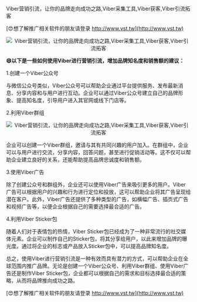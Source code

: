 Viber营销引流，让你的品牌走向成功之路,Viber采集工具,Viber获客,Viber引流拓客

[😍想了解推广相关软件的朋友请登录 http://www.vst.tw](http://www.vst.tw)

 <center><img src="https://vst.tw/MP4/tuiguang/png/5.png" alt="Viber营销引流，让你的品牌走向成功之路,Viber采集工具,Viber获客,Viber引流拓客"></center>

**😄以下是一些如何使用Viber进行营销引流，增加品牌知名度和销售额的建议：**

1.创建一个Viber公众号

与微信公众号类似，Viber公众号可以帮助企业通过平台提供服务、发布最新消息、分享内容和与用户进行互动。企业可以通过Viber公众号建立自己的品牌形象、提高知名度，引导用户进入其官网或线下门店等。

2.利用Viber群组

 <center><img src="https://vst.tw/MP4/tuiguang/png/2.png" alt="Viber营销引流，让你的品牌走向成功之路,Viber采集工具,Viber获客,Viber引流拓客"></center>

企业可以创建一个Viber群组，邀请与其有共同兴趣的用户加入。在群组中，企业可以与用户进行交流，分享内容，回答问题，甚至进行促销活动等。这不仅可以帮助企业建立良好的关系，还能帮助提高品牌忠诚度和销售额。

3.使用Viber广告

除了创建公众号和群组外，企业还可以使用Viber广告来吸引更多的用户。Viber广告可以根据用户的兴趣和行为进行定位和投放，这可以帮助企业将其广告呈现给潜在客户。此外，Viber广告还提供了多种类型的广告，如横幅广告、插页式广告和视频广告等，以便企业根据自己的需要选择最合适的广告。

4.利用Viber Sticker包

随着人们对于表情包的热情，Viber Sticker包已经成为了一种非常流行的社交媒体元素。企业可以制作自己的Sticker包，将其分享给用户，以此来增加品牌的曝光度。通过将企业的标志或产品放入Sticker包中，可以提高品牌知名度。

总之，使用Viber进行营销引流是一种有效而具有潜力的方式，可以帮助企业在全球范围内推广品牌。无论是创建一个Viber公众号、利用Viber群组、使用Viber广告还是制作Viber Sticker包，企业都可以根据自己的需求和目标选择最合适的策略，从而将品牌推向成功之路。

[😍想了解推广相关软件的朋友请登录 http://www.vst.tw](http://www.vst.tw)



